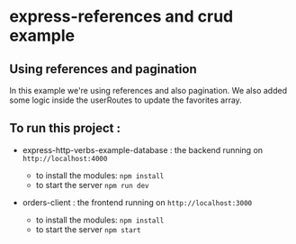 # express-references and crud example

## Using references and pagination 
In this example we're using references and also pagination. 
We also added some logic inside the userRoutes to update the favorites array. 

## To run this project : 

+ express-http-verbs-example-database : the backend running on `http://localhost:4000`
  - to install the modules: `npm install`
  - to start the server `npm run dev`
    
+ orders-client : the frontend running on `http://localhost:3000`
  - to install the modules: `npm install`
  - to start the server `npm start`



 


